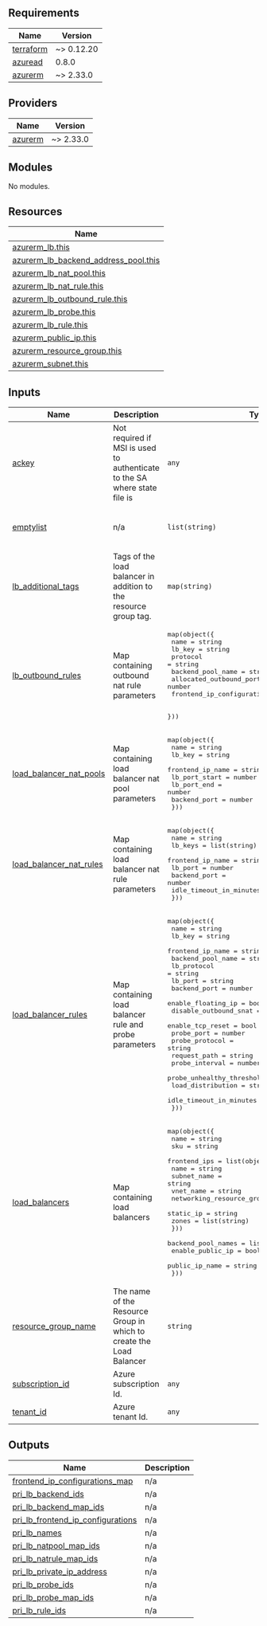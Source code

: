 <!-- BEGIN_TF_DOCS -->
## Requirements

| Name | Version |
|------|---------|
| <a name="requirement_terraform"></a> [terraform](#requirement\_terraform) | ~> 0.12.20 |
| <a name="requirement_azuread"></a> [azuread](#requirement\_azuread) | 0.8.0 |
| <a name="requirement_azurerm"></a> [azurerm](#requirement\_azurerm) | ~> 2.33.0 |

## Providers

| Name | Version |
|------|---------|
| <a name="provider_azurerm"></a> [azurerm](#provider\_azurerm) | ~> 2.33.0 |

## Modules

No modules.

## Resources

| Name |
|------|
| [azurerm_lb.this](https://registry.terraform.io/providers/hashicorp/azurerm/latest/docs/resources/lb) |
| [azurerm_lb_backend_address_pool.this](https://registry.terraform.io/providers/hashicorp/azurerm/latest/docs/resources/lb_backend_address_pool) |
| [azurerm_lb_nat_pool.this](https://registry.terraform.io/providers/hashicorp/azurerm/latest/docs/resources/lb_nat_pool) |
| [azurerm_lb_nat_rule.this](https://registry.terraform.io/providers/hashicorp/azurerm/latest/docs/resources/lb_nat_rule) |
| [azurerm_lb_outbound_rule.this](https://registry.terraform.io/providers/hashicorp/azurerm/latest/docs/resources/lb_outbound_rule) |
| [azurerm_lb_probe.this](https://registry.terraform.io/providers/hashicorp/azurerm/latest/docs/resources/lb_probe) |
| [azurerm_lb_rule.this](https://registry.terraform.io/providers/hashicorp/azurerm/latest/docs/resources/lb_rule) |
| [azurerm_public_ip.this](https://registry.terraform.io/providers/hashicorp/azurerm/latest/docs/resources/public_ip) |
| [azurerm_resource_group.this](https://registry.terraform.io/providers/hashicorp/azurerm/latest/docs/data-sources/resource_group) |
| [azurerm_subnet.this](https://registry.terraform.io/providers/hashicorp/azurerm/latest/docs/data-sources/subnet) |

## Inputs

| Name | Description | Type | Default | Required |
|------|-------------|------|---------|:--------:|
| <a name="input_ackey"></a> [ackey](#input\_ackey) | Not required if MSI is used to authenticate to the SA where state file is | `any` | `null` | no |
| <a name="input_emptylist"></a> [emptylist](#input\_emptylist) | n/a | `list(string)` | <pre>[<br>  "null",<br>  "null"<br>]</pre> | no |
| <a name="input_lb_additional_tags"></a> [lb\_additional\_tags](#input\_lb\_additional\_tags) | Tags of the load balancer in addition to the resource group tag. | `map(string)` | `{}` | no |
| <a name="input_lb_outbound_rules"></a> [lb\_outbound\_rules](#input\_lb\_outbound\_rules) | Map containing outbound nat rule parameters | <pre>map(object({<br>    name                            = string<br>    lb_key                          = string<br>    protocol                        = string<br>    backend_pool_name               = string<br>    allocated_outbound_ports        = number<br>    frontend_ip_configuration_names = list(string)<br><br>  }))</pre> | `{}` | no |
| <a name="input_load_balancer_nat_pools"></a> [load\_balancer\_nat\_pools](#input\_load\_balancer\_nat\_pools) | Map containing load balancer nat pool parameters | <pre>map(object({<br>    name             = string<br>    lb_key           = string<br>    frontend_ip_name = string<br>    lb_port_start    = number<br>    lb_port_end      = number<br>    backend_port     = number<br>  }))</pre> | `{}` | no |
| <a name="input_load_balancer_nat_rules"></a> [load\_balancer\_nat\_rules](#input\_load\_balancer\_nat\_rules) | Map containing load balancer nat rule parameters | <pre>map(object({<br>    name                    = string<br>    lb_keys                 = list(string)<br>    frontend_ip_name        = string<br>    lb_port                 = number<br>    backend_port            = number<br>    idle_timeout_in_minutes = number<br>  }))</pre> | `{}` | no |
| <a name="input_load_balancer_rules"></a> [load\_balancer\_rules](#input\_load\_balancer\_rules) | Map containing load balancer rule and probe parameters | <pre>map(object({<br>    name                      = string<br>    lb_key                    = string<br>    frontend_ip_name          = string<br>    backend_pool_name         = string<br>    lb_protocol               = string<br>    lb_port                   = string<br>    backend_port              = number<br>    enable_floating_ip        = bool<br>    disable_outbound_snat     = bool<br>    enable_tcp_reset          = bool<br>    probe_port                = number<br>    probe_protocol            = string<br>    request_path              = string<br>    probe_interval            = number<br>    probe_unhealthy_threshold = number<br>    load_distribution         = string<br>    idle_timeout_in_minutes   = number<br>  }))</pre> | `{}` | no |
| <a name="input_load_balancers"></a> [load\_balancers](#input\_load\_balancers) | Map containing load balancers | <pre>map(object({<br>    name = string<br>    sku  = string<br>    frontend_ips = list(object({<br>      name                      = string<br>      subnet_name               = string<br>      vnet_name                 = string<br>      networking_resource_group = string<br>      static_ip                 = string<br>      zones                     = list(string)<br>    }))<br>    backend_pool_names = list(string)<br>    enable_public_ip   = bool<br>    public_ip_name     = string<br>  }))</pre> | `{}` | no |
| <a name="input_resource_group_name"></a> [resource\_group\_name](#input\_resource\_group\_name) | The name of the Resource Group in which to create the Load Balancer | `string` | n/a | yes |
| <a name="input_subscription_id"></a> [subscription\_id](#input\_subscription\_id) | Azure subscription Id. | `any` | n/a | yes |
| <a name="input_tenant_id"></a> [tenant\_id](#input\_tenant\_id) | Azure tenant Id. | `any` | n/a | yes |

## Outputs

| Name | Description |
|------|-------------|
| <a name="output_frontend_ip_configurations_map"></a> [frontend\_ip\_configurations\_map](#output\_frontend\_ip\_configurations\_map) | n/a |
| <a name="output_pri_lb_backend_ids"></a> [pri\_lb\_backend\_ids](#output\_pri\_lb\_backend\_ids) | n/a |
| <a name="output_pri_lb_backend_map_ids"></a> [pri\_lb\_backend\_map\_ids](#output\_pri\_lb\_backend\_map\_ids) | n/a |
| <a name="output_pri_lb_frontend_ip_configurations"></a> [pri\_lb\_frontend\_ip\_configurations](#output\_pri\_lb\_frontend\_ip\_configurations) | n/a |
| <a name="output_pri_lb_names"></a> [pri\_lb\_names](#output\_pri\_lb\_names) | n/a |
| <a name="output_pri_lb_natpool_map_ids"></a> [pri\_lb\_natpool\_map\_ids](#output\_pri\_lb\_natpool\_map\_ids) | n/a |
| <a name="output_pri_lb_natrule_map_ids"></a> [pri\_lb\_natrule\_map\_ids](#output\_pri\_lb\_natrule\_map\_ids) | n/a |
| <a name="output_pri_lb_private_ip_address"></a> [pri\_lb\_private\_ip\_address](#output\_pri\_lb\_private\_ip\_address) | n/a |
| <a name="output_pri_lb_probe_ids"></a> [pri\_lb\_probe\_ids](#output\_pri\_lb\_probe\_ids) | n/a |
| <a name="output_pri_lb_probe_map_ids"></a> [pri\_lb\_probe\_map\_ids](#output\_pri\_lb\_probe\_map\_ids) | n/a |
| <a name="output_pri_lb_rule_ids"></a> [pri\_lb\_rule\_ids](#output\_pri\_lb\_rule\_ids) | n/a |
<!-- END_TF_DOCS -->